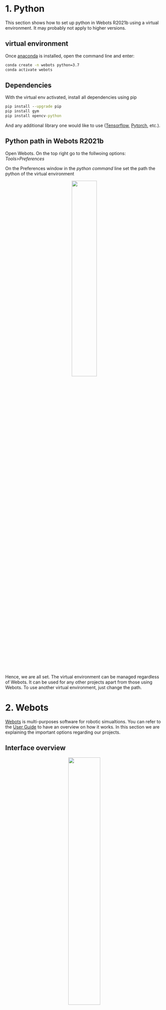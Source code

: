 # 1. Python

This section shows how to set up python in Webots R2021b using a virtual environment. It may probably not apply to higher versions.

## virtual environment

Once [anaconda](https://docs.anaconda.com/anaconda/install/) is installed, open the command line and enter:

```cmd
conda create -n webots python=3.7
conda activate webots
```
## Dependencies

With the virtual env activated, install all dependencies using pip

```cmd
pip install --upgrade pip
pip install gym
pip install opencv-python
```
And any additional library one would like to use ([Tensorflow](https://www.tensorflow.org/install), [Pytorch](https://pytorch.org/get-started/locally/), etc.).

## Python path in Webots R2021b

Open Webots. On the top right go to the follwoing options: *Tools>Preferences*

On the Preferences window in the *python command* line set the path the python of the virtual environment
<p align="center">
  <img width="40%" src="https://github.com/jbakambana/slimebot-volleyball/blob/main/Images/ref1.png"></img>
</p>

Hence, we are all set. The virtual environment can be managed regardless of Webots. It can be used for any other projects apart from those using Webots. To use another virtual environment, just change the path.

# 2. Webots

[Webots](https://cyberbotics.com/) is multi-purposes software for robotic simualtions. You can refer to the [User Guide](https://cyberbotics.com/doc/guide/getting-started-with-webots) to have an overview on how it works. In this section we are explaining the important options regarding our projects.

## Interface overview

<p align="center">
  <img width="45%" src="https://github.com/jbakambana/slimebot-volleyball/blob/main/Images/ref2.png"></img>
</p>
<p align="center">
 Typical Webots interface
</p>

According to numbers in the image above:

1. 3D scene: Serves as a realtime visualizer of the virtual environment.
2. Console: Webots has an built-in console that help to follow up progress of simulations.
3. IDE: Webots has a built-in IDE that allows to type codes and scripts directly in Webots. It is possible to use an external IDE such Visual Studio or Pycharm using the following [guide](https://cyberbotics.com/doc/guide/using-your-ide) to run simulation outside of Webots. 
4. Scene Tree: The scene tree contain the list of all elements in the 3D scene and their specific attributes (color, physics, etc.) For this game we don't have to worry about it, except the need of customizing the default 3D scene of the game.

## Running a simulation

There are some Buttons on top of the 3D scene and Scene Tree pannels. Place the cursor on top of a button and a text message will appear to explain what is the button use for. Let give a briefing about some of them.

<p align="center">
  <img width="45%" src="https://github.com/jbakambana/slimebot-volleyball/blob/main/Images/ref3.png"></img>
</p>

1. Restore the simulation at the initial state. Click on it only if you need to restart a simulation (For examlple after fixing bugs) otherwise you may lose all progress so far.
2. Execute simulation for only one timestep. May be helpful to check if everything is running accordingly in the 3D scene.
3. Run the simulation in real-time. If you want to enjoy the simulation in real time than there is your button.
4. Run the simulation as fast as possible. There is the button you need when training agents. The speed depends on the capicity of the used equipment.
5. Hide or Show rendering. The rendering use graphic and may slow down a bit the simulation, even in the fast speed mode. You can hide the 3D scene by clicking on it to add more speed to the simulation.
6. Record the simulation as a video to save locally in your device.

The timeline pannel on the left of the show the running time of the simulation. you can pause the simulation and continue it later, as long as Webots doesn't shut down.

## Open a project

To open a project in webots go on the top right a follow those options: *File>Open World*

Then navigate into your device where the prject is saved and seek for the file: *world.wbt*. If you cloned this repository this should be the path to the world.wbt file: 

  */home/usrname/slimebot-volleyball/slimebot-volleyball/worlds/world.wbt*
  
 Once the project open, you can run the simulation. But should make sure to have the right controller script running.

## Controllers

A [controller](https://cyberbotics.com/doc/guide/controller-programming) in webots is a script in charge on controller dynamics of the simulation. They are two kind of controllers *robot-controller* and *supervisor-controller*. We are more interested in the supervisor for now. To train or evaluate an agent we need to define the script as a controller such that *Webots* will recognize it.

To use a controller: On the Scene Tree unroll the arrow right before *DEF SCENE_CONTROL Robot*

<p align="center">
  <img width="25%" src="https://github.com/jbakambana/slimebot-volleyball/blob/main/Images/scenecontroller.png"></img>
</p>

Navigate to the controller section:

<p align="center">
  <img width="25%" src="https://github.com/jbakambana/slimebot-volleyball/blob/main/Images/scenecontroller2.png"></img>
</p>

*Select* pops up a window allowing to chose which controller to use. *Edit* will open the controller on the Internal IDE if one wants to edit it.
They are predefine controllers in the project that one is free to test and ajust :
1. randomPlayer:  Using a random policy
2. evaluation: Evaluate the pretrained PPO
3. self_trainig_ppo: A script that trains a stablebaselines PPO in a selfplay fashion

Though the code can run independently from *Webots*, but we'll see now how to create a controller script that Webots can recognize for the simulation.

## Customized Controller

To create a customized controller go on the top of *Webots* and click on the following options: *Wizards> New Robot Controller...*

<p align="center">
  <img width="35%" src="https://github.com/jbakambana/slimebot-volleyball/blob/main/Images/new_controller.png"></img>
</p>

Click to next and select python as programming language

<p align="center">
  <img width="35%" src="https://github.com/jbakambana/slimebot-volleyball/blob/main/Images/new_controller2.png"></img>
</p>

Give a name to your controller

<p align="center">
  <img width="35%" src="https://github.com/jbakambana/slimebot-volleyball/blob/main/Images/new_controller3.png"></img>
</p>

Click on *finish*. A new directory containing a python file with the same name will be created. Defaulty the new controller will be open in the text edito. Otherwise you can still select it on the controllers panels and click on *Edit*.

<p align="center">
  <img width="40%" src="https://github.com/jbakambana/slimebot-volleyball/blob/main/Images/new_controller4.png"></img>
</p>

